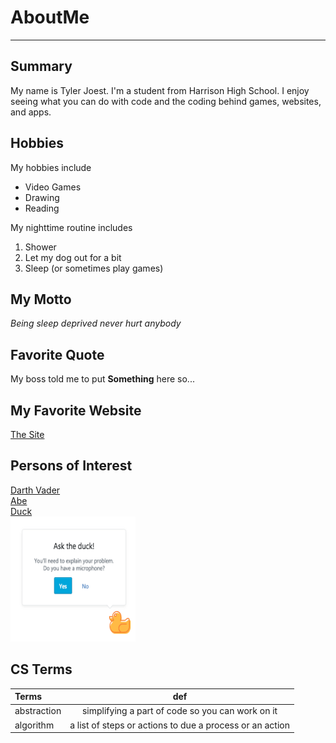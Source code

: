 # AboutMe
---
## Summary 

My name is Tyler Joest. I'm a student from Harrison High School. I enjoy seeing what you can do with code and the coding behind games, websites, and apps.

[1]: https://en.wikipedia.org/wiki/Darth_Vader
[2]: https://en.wikipedia.org/wiki/Abraham_Lincoln
[3]: https://en.wikipedia.org/wiki/Rubber_duck_debugging

Hobbies
-

My hobbies include

+ Video Games
+ Drawing
+ Reading

My nighttime routine includes

1. Shower
2. Let my dog out for a bit
4. Sleep (or sometimes play games)

## My Motto

*Being sleep deprived never hurt anybody*

## Favorite Quote

My boss told me to put __Something__ here so... 

## My Favorite Website

[The Site](http://www.didthanoskill.me/)

## Persons of Interest

[Darth Vader][1]<br>
[Abe][2]<br>
[Duck][3]<br>
<kbd>
<img src="https://github.com/Tyler-joest/AboutMe/blob/main/quack.png" height="200px" width="200px"></kbd>

## CS Terms

| Terms | def |
|:-|:----:|
| abstraction | simplifying a part of code so you can work on it |
| algorithm | a list of steps or actions to due a process or an action |
